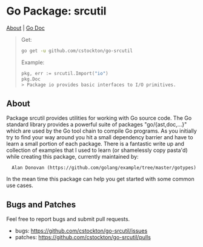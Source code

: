 # Go Package: srcutil

  [About](#about) | [Go Doc](https://godoc.org/github.com/cstockton/go-srcutil)

  > Get:
  > ```bash
  > go get -u github.com/cstockton/go-srcutil
  > ```
  >
  > Example:
  > ```Go
  > pkg, err := srcutil.Import("io")
  > pkg.Doc
  > > Package io provides basic interfaces to I/O primitives.
  > ```


## About

Package srcutil provides utilities for working with Go source code. The Go
standard library provides a powerful suite of packages "go/{ast,doc,...}"
which are used by the Go tool chain to compile Go programs. As you initially
try to find your way around you hit a small dependency barrier and have to
learn a small portion of each package. There is a fantastic write up and
collection of examples that I used to learn (or shamelessly copy pasta'd)
while creating this package, currently maintained by:

```
  Alan Donovan (https://github.com/golang/example/tree/master/gotypes)
```

In the mean time this package can help you get started with some common use
cases.


## Bugs and Patches

  Feel free to report bugs and submit pull requests.

  * bugs:
    <https://github.com/cstockton/go-srcutil/issues>
  * patches:
    <https://github.com/cstockton/go-srcutil/pulls>



[Go Doc]: https://godoc.org/github.com/cstockton/go-srcutil
